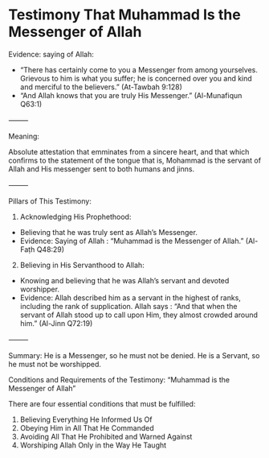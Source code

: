 
# Testimony That Muhammad Is the Messenger of Allah


Evidence: saying of Allah:

- “There has certainly come to you a Messenger from among yourselves. Grievous to him is what you suffer; he is concerned over you and kind and merciful to the believers.” (At-Tawbah 9:128)
- “And Allah knows that you are truly His Messenger.” (Al-Munafiqun Q63:1)

⸻

Meaning:

Absolute attestation that emminates from a sincere heart, and that which
confirms to the statement of the tongue that is, Mohammad is the servant of
Allah and His messenger sent to both humans and jinns.

⸻

Pillars of This Testimony:

1. Acknowledging His Prophethood:

- Believing that he was truly sent as Allah’s Messenger.
- Evidence: Saying of Allah : “Muhammad is the Messenger of Allah.” (Al-Faṭh Q48:29)

2. Believing in His Servanthood to Allah:

- Knowing and believing that he was Allah’s servant and devoted worshipper.
- Evidence: Allah described him as a servant in the highest of ranks, including the rank of supplication.
Allah says : “And that when the servant of Allah stood up to call upon Him, they almost crowded around him.” (Al-Jinn Q72:19)

⸻

Summary: He is a Messenger, so he must not be denied. He is a Servant, so he must not be worshipped.

Conditions and Requirements of the Testimony: “Muhammad is the Messenger of Allah”

There are four essential conditions that must be fulfilled:

1. Believing Everything He Informed Us Of
2. Obeying Him in All That He Commanded
3. Avoiding All That He Prohibited and Warned Against
4. Worshiping Allah Only in the Way He Taught
